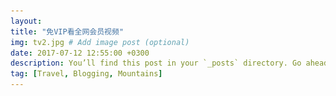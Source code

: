 ```yaml
---
layout: 
title: "免VIP看全网会员视频"
img: tv2.jpg # Add image post (optional)
date: 2017-07-12 12:55:00 +0300
description: You’ll find this post in your `_posts` directory. Go ahead and edit it and re-build the site to see your changes. # Add post description (optional)
tag: [Travel, Blogging, Mountains]
---
```

<head>
    <meta charset="utf-8" />
    <meta name="viewport" content="width=device-width, initial-scale=1" />
    <meta name="description" content="全网VIP视频免费看 腾讯视频会员 爱奇艺视频会员 优酷视频会员 乐视视频会员 腾讯会员 爱奇艺会员 优酷会员 会员 免 VIP 看电影 UIMCC.COM">
    <link rel="stylesheet" href="/assets/css/spe/main.css" />
    <link rel="stylesheet" href="/assets/css/layer.css" />
    <title>免VIP看会员视频 UIMCC.COM</title>
	<!-- <link rel="stylesheet" href="https://cdn.bootcss.com/layer/3.1.0/theme/default/layer.css" /> -->
	<script src="https://cdn.bootcss.com/jquery/2.2.0/jquery.js" ></script>
	<!-- <script src="/assets/js/jquery-3.2.1.min.js" ></script> -->
	<script src="https://cdn.bootcss.com/layer/3.1.0/layer.js"></script>
	<!--<script src="/assets/js/layer.js"></script> -->
	<script type="text/javascript">

	
        $(function(){
            /*var _t = encodeURI(encodeURI(title));*/
            debugger;
            var title = GetQueryString("name");
            var titles = decodeURI(decodeURI(title));
        })

        function GetQueryString(name) {

            var reg = new RegExp("(^|&)" + name + "=([^&]*)(&|$)","i");

            var r = window.location.search.substr(1).match(reg);

            if (r!=null) return (r[2]); return null;

        }

		function aaa(){
			debugger;
			var url=$("#basicurl").val();
			if(!url){
				alert("要输入视频地址哟");
				return;
			}
			var su=5;
			var v;
			var num=$("#playNum").val();
			num++;
			if(num==1){
				v="https://v.60qu.com/v1/?url=";
			}else if(num==2){
				v="https://v.60qu.com/v2/?url=";
			}else if(num==3){
				v="https://v.60qu.com/v3/?url=";
			}else if(num==4){
				v="https://cdn.yangju.vip/k/?url=";
			}else if(num==5){
				v="https://ejiafarm.com/jx.php?url=";
			}else{
				v="https://cdn.yangju.vip/k/?url=";
				num=0;
			}
			$("#playNum").val(num);
			var newTvAddr=v+url;
			layer.open({
			    type: 2,
			    title: '祝君观影愉快',
			    area: ['90%', '90%'],
			    shade: 0.3,
			    offset: '30px',
			    closeBtn: 1,
			    shadeClose: true,
			    scrollbar: false,
			    shadeClose: true,
			    content:  [newTvAddr, 'yes']
			});
		}
	</script>
</head>


<body class="landing">

<!-- Page Wrapper -->
<div id="page-wrapper">

    <!-- Header -->
    <header id="header" class="alt">
        <h1><a href="#">免VIP看会员视频</a></h1>

    </header>


    <!-- Banner -->
    <section id="banner">
        <div class="inner">
            <h2>免VIP看会员视频</h2>
            <p>每个人的心中都有一部电影<br />
            我希望它是不收费的<br />
            这既是 <a href="http://uimcc.com">UIMCC</a><br />
	    <p>通知：<a href="http://uimcc.com/hsrj">全国代理招募火热招商中【注册就送SVIP】，想赚钱了解下</a></p>
	    </p>
            <ul class="actions">
                <li><a href="#one" class="button special">开始观看</a></li>
            </ul>
        </div>
    </section>


    <!-- One -->
    <section id="one" class="wrapper style1 special">
        <div class="inner">
		<input type="hidden" value="0" id="playNum"/>
		<ul class="actions vertical">
                <li><input type="text" id="basicurl" value="https://v.youku.com/v_show/id_XMzcwNjg5MDUyNA==.html?spm=a2hmv.20009921.yk-slide-86993.5~5!4~5~5!2~A"  placeholder="视频地址..." style="border-radius: 0px;border-color:#fff;float: left;"></li>
                <li><a href="#" onclick="aaa()" class="button fit">播放视频</a></li>
				<p>通知：<a href="http://uimcc.com/hsrj">全国代理招募火热招商中【注册就送SVIP】，想赚钱了解下</a></p>
		</ul>
		
		<span>本站采用第三方播放器支持奇艺视频 腾讯 优酷 土豆 芒果 乐视 搜狐等会员视频播放,
		播放中出现的广告均与本站无关<br/>如遇视频不能正常播放请重新点击播放视频按钮.</span>
		<br/>
            <ul class="icons major">
                <li><img src="/assets/img/qq.png"></li>
                <li><img src="/assets/img/letvlogo.png"></li>
		<li><img src="/assets/img/iqiyilogo.png"></li><br/><br/><br/>
		<li><img src="/assets/img/sohulogo.png"></li>
		<li><img src="/assets/img/youkulogo.png"></li>
            </ul>
            <a href="#two" class="more scrolly">如何获取视频地址？</a>
        </div>
    </section>

    <!-- Two -->
    <section id="two" class="wrapper alt style2">
        <section class="spotlight">
            <div class="image"><img src="/assets/img/tv-1.png" alt="" /></div><div class="content">
            <h2>获取会员视频地址方式一<br />
                腾讯视频为例</h2>
            <p>打开腾讯视频网站，找到需要观看的会员视频，先不要点击进去，在需要观看的影片上鼠标右击选择:复制链接地址，手机端长按影片选择:复制链接地址</p>
        </div>
        </section>
        <section class="spotlight">
            <div class="image"><img src="/assets/img/tv-2.png" alt="" /></div><div class="content">
            <h2>获取会员视频地址方式二<br />
                腾讯视频为例</h2>
            <p>打开腾讯视频网站，找到需要观看的会员视频，点击进去播放，在浏览器上方地址栏复制视频地址</p>
        </div>
        </section>
         <section class="spotlight">
            <div class="image"><img src="/assets/img/tv-3.png" alt="" /></div><div class="content">
            <h2>获取会员视频地址方式三<br />
                优酷APP视频为例</h2>
            <p>手机打开优酷视频APP，找到需要观看的会员影片，点击播放，一般视频下面都会有分享按钮，点击分享选择复制链接</p>
        </div>
        </section>
    </section>



    <!-- CTA -->
    <section id="cta" class="wrapper style4">
        <div class="inner">
            <header>
                <h2>welcome to UIMCC</h2>
                <p>体验不一样的事物，遇兴趣爱好相投的人.</p>
            </header>
            <ul class="actions vertical">
                <li><a href="#one" class="button fit special">继续观看</a></li>
                <li><a href="https://uimcc.com" class="button fit">回到主页</a></li>
            </ul>
        </div>
    </section>


    <!-- Footer -->
    <footer id="footer">
        <ul class="icons">

           

        </ul>
        <ul class="copyright">
            <li>&copy;


                2017,

                2018
                免VIP看会员视频</li>
            <li>Design: <a href="http://uimcc.com" target="_blank">UIMCC</a></li>
	    <li><script src="https://s19.cnzz.com/z_stat.php?id=1274141509&web_id=1274141509" language="JavaScript"></script></li>
        </ul>
    </footer>
</div>
</body>
